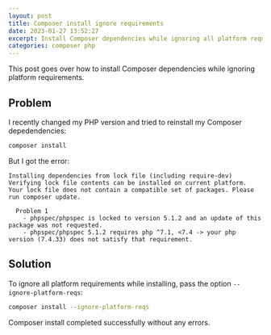 ```yaml
---
layout: post
title: Composer install ignore requirements
date: 2023-01-27 13:52:27
excerpt: Install Composer dependencies while ignoring all platform requirements.
categories: composer php
---
```


This post goes over how to install Composer dependencies while ignoring platform requirements.

## Problem

I recently changed my PHP version and tried to reinstall my Composer depedendencies:

```sh
composer install
```

But I got the error:

```
Installing dependencies from lock file (including require-dev)
Verifying lock file contents can be installed on current platform.
Your lock file does not contain a compatible set of packages. Please run composer update.

  Problem 1
    - phpspec/phpspec is locked to version 5.1.2 and an update of this package was not requested.
    - phpspec/phpspec 5.1.2 requires php ^7.1, <7.4 -> your php version (7.4.33) does not satisfy that requirement.
```

## Solution

To ignore all platform requirements while installing, pass the option `--ignore-platform-reqs`:

```sh
composer install --ignore-platform-reqs
```

Composer install completed successfully without any errors.
